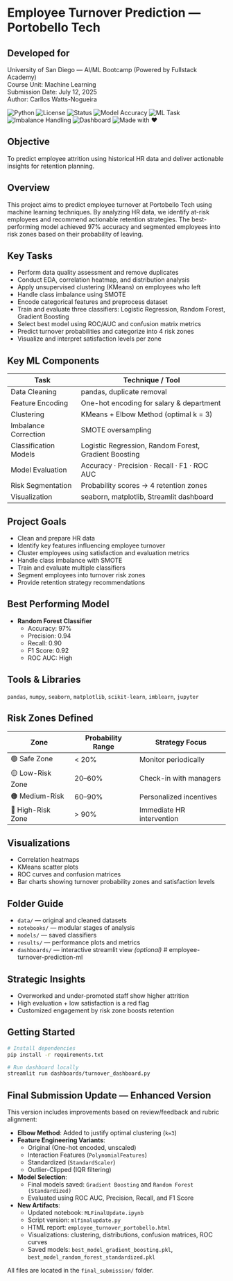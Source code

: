# Employee Turnover Prediction — Portobello Tech

## Developed for
University of San Diego — AI/ML Bootcamp (Powered by Fullstack Academy)  
Course Unit: Machine Learning  
Submission Date: July 12, 2025  
Author: Carllos Watts-Nogueira

![Python](https://img.shields.io/badge/Python-3.10+-blue.svg)
![License](https://img.shields.io/badge/License-MIT-green.svg)
![Status](https://img.shields.io/badge/Status-Completed-brightgreen.svg)
![Model Accuracy](https://img.shields.io/badge/Accuracy-97%25-success.svg)
![ML Task](https://img.shields.io/badge/Task-Classification%20%26%20Clustering-orange.svg)
![Imbalance Handling](https://img.shields.io/badge/SMOTE-Enabled-lightgrey.svg)
![Dashboard](https://img.shields.io/badge/Streamlit-Dashboard-red.svg)
![Made with ❤️](https://img.shields.io/badge/Made%20with-%E2%9D%A4-red.svg)

## Objective
To predict employee attrition using historical HR data and deliver actionable insights for retention planning.

## Overview
This project aims to predict employee turnover at Portobello Tech using machine learning techniques. By analyzing HR data, we identify at-risk employees and recommend actionable retention strategies. The best-performing model achieved 97% accuracy and segmented employees into risk zones based on their probability of leaving.

## Key Tasks

- Perform data quality assessment and remove duplicates
- Conduct EDA, correlation heatmap, and distribution analysis
- Apply unsupervised clustering (KMeans) on employees who left
- Handle class imbalance using SMOTE
- Encode categorical features and preprocess dataset
- Train and evaluate three classifiers: Logistic Regression, Random Forest, Gradient Boosting
- Select best model using ROC/AUC and confusion matrix metrics
- Predict turnover probabilities and categorize into 4 risk zones
- Visualize and interpret satisfaction levels per zone

## Key ML Components

| Task                      | Technique / Tool                        |
|---------------------------|-----------------------------------------|
| Data Cleaning             | pandas, duplicate removal               |
| Feature Encoding          | One-hot encoding for salary & department |
| Clustering                | KMeans + Elbow Method (optimal k = 3)   |
| Imbalance Correction      | SMOTE oversampling                      |
| Classification Models     | Logistic Regression, Random Forest, Gradient Boosting |
| Model Evaluation          | Accuracy · Precision · Recall · F1 · ROC AUC |
| Risk Segmentation         | Probability scores → 4 retention zones  |
| Visualization             | seaborn, matplotlib, Streamlit dashboard |

## Project Goals

- Clean and prepare HR data  
- Identify key features influencing employee turnover  
- Cluster employees using satisfaction and evaluation metrics  
- Handle class imbalance with SMOTE  
- Train and evaluate multiple classifiers  
- Segment employees into turnover risk zones  
- Provide retention strategy recommendations

## Best Performing Model
- **Random Forest Classifier**
  - Accuracy: 97%
  - Precision: 0.94
  - Recall: 0.90
  - F1 Score: 0.92
  - ROC AUC: High

## Tools & Libraries
`pandas`, `numpy`, `seaborn`, `matplotlib`, `scikit-learn`, `imblearn`, `jupyter`

## Risk Zones Defined

| Zone              | Probability Range | Strategy Focus              |
|------------------|-------------------|-----------------------------|
| 🟢 Safe Zone      | < 20%             | Monitor periodically        |
| 🟡 Low-Risk Zone  | 20–60%            | Check-in with managers      |
| 🟠 Medium-Risk    | 60–90%            | Personalized incentives     |
| 🔴 High-Risk Zone | > 90%             | Immediate HR intervention   |

## Visualizations
- Correlation heatmaps
- KMeans scatter plots
- ROC curves and confusion matrices
- Bar charts showing turnover probability zones and satisfaction levels

## Folder Guide
- `data/` — original and cleaned datasets  
- `notebooks/` — modular stages of analysis  
- `models/` — saved classifiers  
- `results/` — performance plots and metrics  
- `dashboards/` — interactive streamlit view *(optional)*  # employee-turnover-prediction-ml

## Strategic Insights
- Overworked and under-promoted staff show higher attrition
- High evaluation + low satisfaction is a red flag
- Customized engagement by risk zone boosts retention

## Getting Started

```bash
# Install dependencies
pip install -r requirements.txt

# Run dashboard locally
streamlit run dashboards/turnover_dashboard.py
```

## Final Submission Update — Enhanced Version

This version includes improvements based on review/feedback and rubric alignment:

- **Elbow Method**: Added to justify optimal clustering (`k=3`)
- **Feature Engineering Variants**:
  - Original (One-hot encoded, unscaled)
  - Interaction Features (`PolynomialFeatures`)
  - Standardized (`StandardScaler`)
  - Outlier-Clipped (IQR filtering)
- **Model Selection**:
  - Final models saved: `Gradient Boosting` and `Random Forest (Standardized)`
  - Evaluated using ROC AUC, Precision, Recall, and F1 Score
- **New Artifacts**:
  - Updated notebook: `MLFinalUpdate.ipynb`
  - Script version: `mlfinalupdate.py`
  - HTML report: `employee_turnover_portobello.html`
  - Visualizations: clustering, distributions, confusion matrices, ROC curves
  - Saved models: `best_model_gradient_boosting.pkl`, `best_model_random_forest_standardized.pkl`

All files are located in the `final_submission/` folder.


